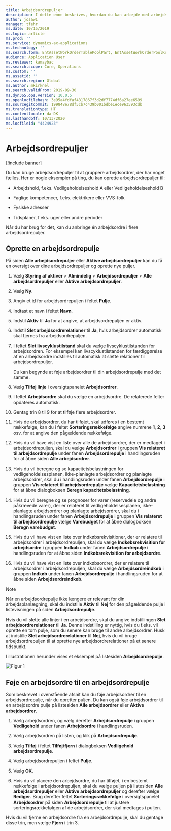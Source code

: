 ```yaml
---
title: Arbejdsordrepuljer
description: I dette emne beskrives, hvordan du kan arbejde med arbejdsordrepuljer i Styring af aktiver.
author: josaw1
manager: tfehr
ms.date: 10/15/2019
ms.topic: article
ms.prod: ''
ms.service: dynamics-ax-applications
ms.technology: ''
ms.search.form: EntAssetWorkOrderTablePoolPart, EntAssetWorkOrderPoolReferenceInfoPart, EntAssetWorkOrderPool, EntAssetWorkOrderPoolPreviewPart
audience: Application User
ms.reviewer: kamaybac
ms.search.scope: Core, Operations
ms.custom: ''
ms.assetid: ''
ms.search.region: Global
ms.author: mkirknel
ms.search.validFrom: 2019-09-30
ms.dyn365.ops.version: 10.0.5
ms.openlocfilehash: 3e95a4fdfaf4817867f3d2df7774df6a27ee6599
ms.sourcegitcommit: 199848e78df5cb7c439b001bdbe1ece963593cdb
ms.translationtype: HT
ms.contentlocale: da-DK
ms.lasthandoff: 10/13/2020
ms.locfileid: "4424923"
---
```

# <a name="work-order-pools"></a>Arbejdsordrepuljer

[!include [banner](../../includes/banner.md)]


Du kan bruge arbejdsordrepuljer til at gruppere arbejdsordrer, der har noget fælles. Her er nogle eksempler på ting, du kan oprette arbejdsordrepuljer til:

- Arbejdshold, f.eks. Vedligeholdelseshold A eller Vedligeholdelseshold B  

- Faglige kompetencer, f.eks. elektrikere eller VVS-folk  

- Fysiske adresser  

- Tidsplaner, f.eks. uger eller andre perioder  

Når du har brug for det, kan du anbringe én arbejdsordre i flere arbejdsordrepuljer.


## <a name="create-a-work-order-pool"></a>Oprette en arbejdsordrepulje

På siden **Alle arbejdsordrepuljer** eller **Aktive arbejdsordrepuljer** kan du få en oversigt over dine arbejdsordrepuljer og oprette nye puljer.

1. Vælg **Styring af aktiver** > **Almindelig** > **Arbejdsordrepuljer** > **Alle arbejdsordrepuljer** eller **Aktive arbejdsordrepuljer**.

2. Vælg **Ny**.

3. Angiv et id for arbejdsordrepuljen i feltet **Pulje**.

4. Indtast et navn i feltet **Navn**.

5. Indstil **Aktiv** til **Ja** for at angive, at arbejdsordrepuljen er aktiv.

6. Indstil **Slet arbejdsordrerelationer** til **Ja**, hvis arbejdsordrer automatisk skal fjernes fra arbejdsordrepuljen.

7. I feltet **Slet livscyklustilstand** skal du vælge livscyklustilstanden for arbejdsordren. For eksempel kan livscyklustilstanden for færdiggørelse af en arbejdsordre indstilles til automatisk at slette relationer til arbejdsordrepuljer.

    Du kan begynde at føje arbejdsordrer til din arbejdsordrepulje med det samme.

8. Vælg **Tilføj linje** i oversigtspanelet **Arbejdsordrer**.

9. I feltet **Arbejdsordre** skal du vælge en arbejdsordre. De relaterede felter opdateres automatisk.

10. Gentag trin 8 til 9 for at tilføje flere arbejdsordrer.

11. Hvis de arbejdsordrer, du har tilføjet, skal udføres i en bestemt rækkefølge, kan du i feltet **Sorteringsrækkefølge** angive numrene **1**, **2**, **3** osv. for at angive den pågældende rækkefølge.

12. Hvis du vil have vist en liste over alle de arbejdsordrer, der er medtaget i arbejdsordrepuljen, skal du vælge **Arbejdsordrer** i gruppen **Vis relateret til arbejdsordrepulje** under fanen **Arbejdsordrepulje** i handlingsruden for at åbne siden **Alle arbejdsordrer**.

13. Hvis du vil beregne og se kapacitetsbelastningen for vedligeholdelsesplanen, ikke-planlagte arbejdsordrer og planlagte arbejdsordrer, skal du i handlingsruden under fanen **Arbejdsordrepulje** i gruppen **Vis relateret til arbejdsordrepulje** vælge **Kapacitetsbelastning** for at åbne dialogboksen **Beregn kapacitetsbelastning**.

14. Hvis du vil beregne og se prognoser for varer (reservedele og andre påkrævede varer), der er relateret til vedligeholdelsesplanen, ikke-planlagte arbejdsordrer og planlagte arbejdsordrer, skal du i handlingsruden under fanen **Arbejdsordrepulje** i gruppen **Vis relateret til arbejdsordrepulje** vælge **Varebudget** for at åbne dialogboksen **Beregn varebudget**.

15. Hvis du vil have vist en liste over indkøbsrekvisitioner, der er relatere til arbejdsordrer i arbejdsordrepuljen, skal du vælge **Indkøbsrekvisition for arbejdsordre** i gruppen **Indkøb** under fanen **Arbejdsordrepulje** i handlingsruden for at åbne siden **Indkøbsrekvisition for arbejdsordre**.

16. Hvis du vil have vist en liste over indkøbsordrer, der er relatere til arbejdsordrer i arbejdsordrepuljen, skal du vælge **Arbejdsordreindkøb** i gruppen **Indkøb** under fanen **Arbejdsordrepulje** i handlingsruden for at åbne siden **Arbejdsordreindkøb**.

>[!NOTE]
>Når en arbejdsordrepulje ikke længere er relevant for din arbejdsplanlægning, skal du indstille **Aktiv** til **Nej** for den pågældende pulje i listevisningen på siden **Arbejdsordrepulje**.

Hvis du vil slette alle linjer i en arbejdsordre, skal du angive indstillingen **Slet arbejdsordrerelationer** til **Ja**. Denne indstilling er nyttig, hvis du f.eks. vil oprette en tom pulje, som du senere kan bruge til andre arbejdsordrer. Husk at indstille **Slet arbejdsordrerelationer** til **Nej**, hvis du vil bruge arbejdsordrepuljen til at oprette nye arbejdsordrerelationer på et senere tidspunkt.

I illustrationen herunder vises et eksempel på listesiden **Arbejdsordrepulje**.

![Figur 1](media/22-work-orders.png)


## <a name="add-a-work-order-to-a-work-order-pool"></a>Føje en arbejdsordre til en arbejdsordrepulje

Som beskrevet i ovenstående afsnit kan du føje arbejdsordrer til en arbejdsordrepulje, når du opretter puljen. Du kan også føje arbejdsordrer til en arbejdsordre pulje på listesiden **Alle arbejdsordrer** eller **Aktive arbejdsordrer**.

1. Vælg arbejdsordren, og vælg derefter **Arbejdsordrepulje** i gruppen **Vedligehold** under fanen **Arbejdsordre** i handlingsruden.

2. Vælg arbejdsordren på listen, og klik på **Arbejdsordrepulje**.

3. Vælg **Tilføj** i feltet **Tilføj/fjern** i dialogboksen **Vedligehold arbejdsordrepulje**.

4. Vælg arbejdsordrepuljen i feltet **Pulje**.

5. Vælg **OK**.

6. Hvis du vil placere den arbejdsordre, du har tilføjet, i en bestemt rækkefølge i arbejdsordrepuljen, skal du vælge puljen på listesiden **Alle arbejdsordrepuljer** eller **Aktive arbejdsordrepuljer** og derefter vælge **Rediger**. Brug derefter feltet **Sorteringsrækkefølge** i oversigtspanelet **Arbejdsordrer** på siden **Arbejdsordrepulje** til at justere sorteringsrækkefølgen af de arbejdsordrer, der skal medtages i puljen.

Hvis du vil fjerne en arbejdsordre fra en arbejdsordrepulje, skal du gentage disse trin, men vælge **Fjern** i trin 3.

